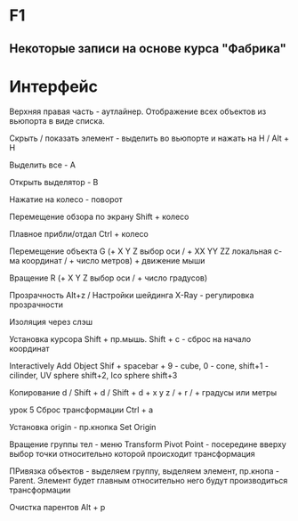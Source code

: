 # F1

## Некоторые записи на основе курса "Фабрика"

# Интерфейс

Верхняя правая часть - аутлайнер. Отображение всех объектов из вьюпорта в виде списка.

Скрыть / показать элемент - выделить во вьюпорте и нажать на H / Alt + H

Выделить все - A

Открыть выделятор - B

Нажатие на колесо - поворот

Перемещение обзора по экрану Shift + колесо

Плавное прибли/отдал Ctrl + колесо

Перемещение объекта G (+ X Y Z выбор оси / + XX YY ZZ локальная с-ма координат / + число метров) + движение мыши

Вращение R (+ X Y Z выбор оси / + число градусов)

Прозрачность Alt+z / Настройки шейдинга X-Ray - регулировка прозрачности

Изоляция через слэш




Установка курсора Shift + пр.мышь. Shift + c - сброс на начало координат

Interactively Add Object Shif + spacebar + 9 - cube, 0 - cone, shift+1 - cilinder, UV sphere shift+2, Ico sphere shift+3

Копирование d / Shift + d / Shift + d + x y z / + r / + градусы или метры

урок 5
Сброс трансформации Ctrl + a

Установка origin - пр.кнопка Set Origin

Вращение группы тел - меню Transform Pivot Point - посередине вверху
выбор точки относительно которой происходит трансформация

ПРивязка объектов - выделяем группу, выделяем элемент, пр.кнопа - Parent. Элемент будет главным относительно него будут производиться трансформации

Очистка парентов Alt + p
